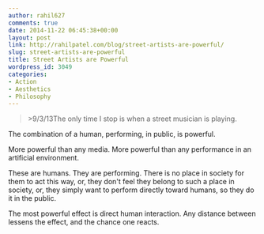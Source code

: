 ```yaml
---
author: rahil627
comments: true
date: 2014-11-22 06:45:38+00:00
layout: post
link: http://rahilpatel.com/blog/street-artists-are-powerful/
slug: street-artists-are-powerful
title: Street Artists are Powerful
wordpress_id: 3049
categories:
- Action
- Aesthetics
- Philosophy
---
```


<blockquote>>9/3/13The only time I stop is when a street musician is playing.</blockquote>



The combination of a human, performing, in public, is powerful.

More powerful than any media. More powerful than any performance in an artificial environment.

These are humans. They are performing. There is no place in society for them to act this way, or, they don't feel they belong to such a place in society, or, they simply want to perform directly toward humans, so they do it in the public.

The most powerful effect is direct human interaction. Any distance between lessens the effect, and the chance one reacts.

